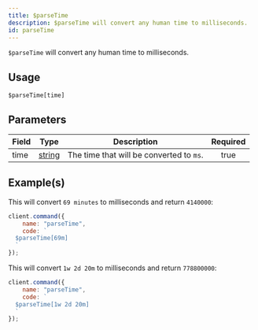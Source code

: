 ```yaml
---
title: $parseTime
description: $parseTime will convert any human time to milliseconds.
id: parseTime
---
```


`$parseTime` will convert any human time to milliseconds.

## Usage

```aoi
$parseTime[time]
```

## Parameters

| Field | Type                                                                                              | Description                              | Required |
| ----- | ------------------------------------------------------------------------------------------------- | ---------------------------------------- | :------: |
| time  | [string](https://developer.mozilla.org/en-US/docs/Web/JavaScript/Reference/Global_Objects/String) | The time that will be converted to `ms`. |   true   |

## Example(s)

This will convert `69 minutes` to milliseconds and return `4140000`:

```javascript
client.command({
    name: "parseTime",
    code: `
  $parseTime[69m]
  `
});
```

This will convert `1w 2d 20m` to milliseconds and return `778800000`:

```javascript
client.command({
    name: "parseTime",
    code: `
  $parseTime[1w 2d 20m]
  `
});
```
